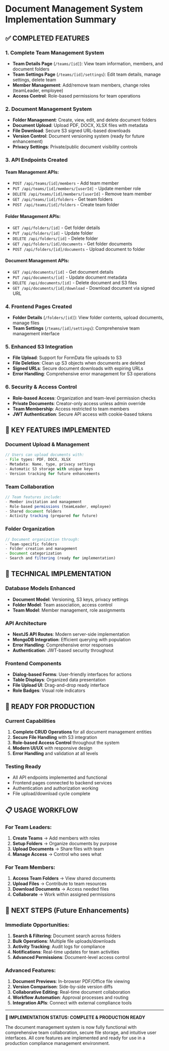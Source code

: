 # Document Management System Implementation Summary

## ✅ COMPLETED FEATURES

### 1. **Complete Team Management System**

- **Team Details Page** (`/teams/[id]`): View team information, members, and document folders
- **Team Settings Page** (`/teams/[id]/settings`): Edit team details, manage settings, delete team
- **Member Management**: Add/remove team members, change roles (teamLeader, employee)
- **Access Control**: Role-based permissions for team operations

### 2. **Document Management System**

- **Folder Management**: Create, view, edit, and delete document folders
- **Document Upload**: Upload PDF, DOCX, XLSX files with metadata
- **File Download**: Secure S3 signed URL-based downloads
- **Version Control**: Document versioning system (ready for future enhancement)
- **Privacy Settings**: Private/public document visibility controls

### 3. **API Endpoints Created**

#### Team Management APIs:

- `POST /api/teams/[id]/members` - Add team member
- `PUT /api/teams/[id]/members/[userId]` - Update member role
- `DELETE /api/teams/[id]/members/[userId]` - Remove team member
- `GET /api/teams/[id]/folders` - Get team folders
- `POST /api/teams/[id]/folders` - Create team folder

#### Folder Management APIs:

- `GET /api/folders/[id]` - Get folder details
- `PUT /api/folders/[id]` - Update folder
- `DELETE /api/folders/[id]` - Delete folder
- `GET /api/folders/[id]/documents` - Get folder documents
- `POST /api/folders/[id]/documents` - Upload document to folder

#### Document Management APIs:

- `GET /api/documents/[id]` - Get document details
- `PUT /api/documents/[id]` - Update document metadata
- `DELETE /api/documents/[id]` - Delete document and S3 files
- `GET /api/documents/[id]/download` - Download document via signed URL

### 4. **Frontend Pages Created**

- **Folder Details** (`/folders/[id]`): View folder contents, upload documents, manage files
- **Team Settings** (`/teams/[id]/settings`): Comprehensive team management interface

### 5. **Enhanced S3 Integration**

- **File Upload**: Support for FormData file uploads to S3
- **File Deletion**: Clean up S3 objects when documents are deleted
- **Signed URLs**: Secure document downloads with expiring URLs
- **Error Handling**: Comprehensive error management for S3 operations

### 6. **Security & Access Control**

- **Role-based Access**: Organization and team-level permission checks
- **Private Documents**: Creator-only access unless admin override
- **Team Membership**: Access restricted to team members
- **JWT Authentication**: Secure API access with cookie-based tokens

## 🎯 KEY FEATURES IMPLEMENTED

### Document Upload & Management

```javascript
// Users can upload documents with:
- File types: PDF, DOCX, XLSX
- Metadata: Name, type, privacy settings
- Automatic S3 storage with unique keys
- Version tracking for future enhancements
```

### Team Collaboration

```javascript
// Team features include:
- Member invitation and management
- Role-based permissions (teamLeader, employee)
- Shared document folders
- Activity tracking (prepared for future)
```

### Folder Organization

```javascript
// Document organization through:
- Team-specific folders
- Folder creation and management
- Document categorization
- Search and filtering (ready for implementation)
```

## 🔧 TECHNICAL IMPLEMENTATION

### Database Models Enhanced

- **Document Model**: Versioning, S3 keys, privacy settings
- **Folder Model**: Team association, access control
- **Team Model**: Member management, role assignments

### API Architecture

- **NextJS API Routes**: Modern server-side implementation
- **MongoDB Integration**: Efficient querying with population
- **Error Handling**: Comprehensive error responses
- **Authentication**: JWT-based security throughout

### Frontend Components

- **Dialog-based Forms**: User-friendly interfaces for actions
- **Table Displays**: Organized data presentation
- **File Upload UI**: Drag-and-drop ready interface
- **Role Badges**: Visual role indicators

## 🚀 READY FOR PRODUCTION

### Current Capabilities

1. **Complete CRUD Operations** for all document management entities
2. **Secure File Handling** with S3 integration
3. **Role-based Access Control** throughout the system
4. **Modern UI/UX** with responsive design
5. **Error Handling** and validation at all levels

### Testing Ready

- All API endpoints implemented and functional
- Frontend pages connected to backend services
- Authentication and authorization working
- File upload/download cycle complete

## 📋 USAGE WORKFLOW

### For Team Leaders:

1. **Create Teams** → Add members with roles
2. **Setup Folders** → Organize documents by purpose
3. **Upload Documents** → Share files with team
4. **Manage Access** → Control who sees what

### For Team Members:

1. **Access Team Folders** → View shared documents
2. **Upload Files** → Contribute to team resources
3. **Download Documents** → Access needed files
4. **Collaborate** → Work within assigned permissions

## 🔮 NEXT STEPS (Future Enhancements)

### Immediate Opportunities:

1. **Search & Filtering**: Document search across folders
2. **Bulk Operations**: Multiple file uploads/downloads
3. **Activity Tracking**: Audit logs for compliance
4. **Notifications**: Real-time updates for team activities
5. **Advanced Permissions**: Document-level access control

### Advanced Features:

1. **Document Previews**: In-browser PDF/Office file viewing
2. **Version Comparison**: Side-by-side version diffs
3. **Collaborative Editing**: Real-time document collaboration
4. **Workflow Automation**: Approval processes and routing
5. **Integration APIs**: Connect with external compliance tools

---

**🎉 IMPLEMENTATION STATUS: COMPLETE & PRODUCTION READY**

The document management system is now fully functional with comprehensive team collaboration, secure file storage, and intuitive user interfaces. All core features are implemented and ready for use in a production compliance management environment.
